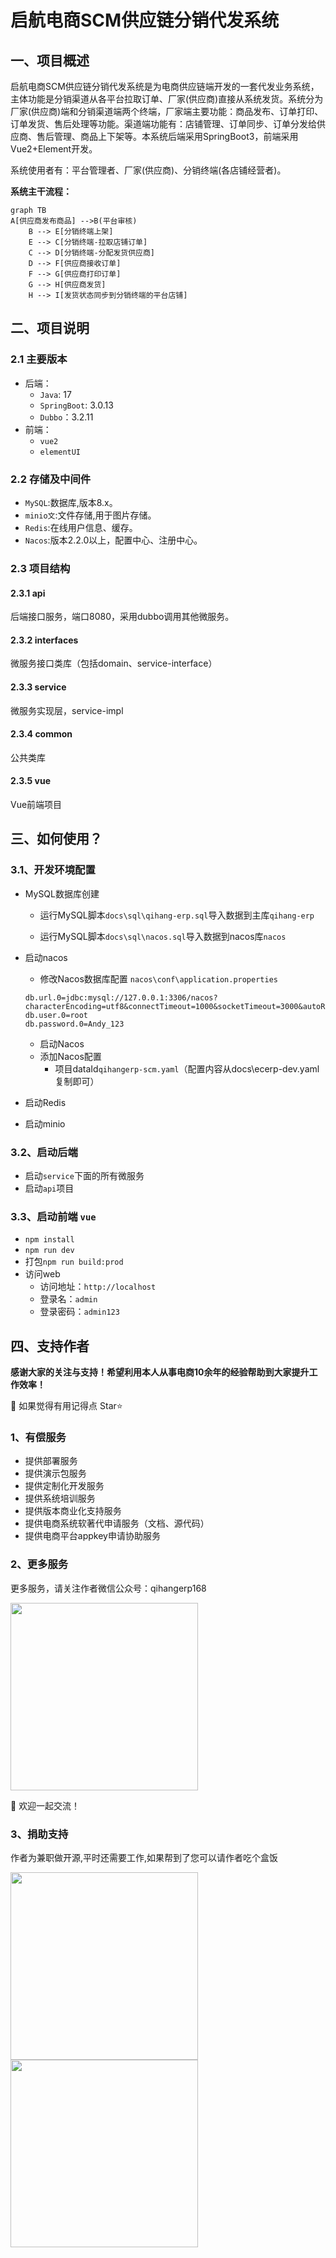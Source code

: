 # 启航电商SCM供应链分销代发系统

## 一、项目概述

启航电商SCM供应链分销代发系统是为电商供应链端开发的一套代发业务系统，主体功能是分销渠道从各平台拉取订单、厂家(供应商)直接从系统发货。系统分为厂家(供应商)端和分销渠道端两个终端，厂家端主要功能：商品发布、订单打印、订单发货、售后处理等功能。渠道端功能有：店铺管理、订单同步、订单分发给供应商、售后管理、商品上下架等。本系统后端采用SpringBoot3，前端采用Vue2+Element开发。

系统使用者有：平台管理者、厂家(供应商)、分销终端(各店铺经营者)。

**系统主干流程：**

```mermaid
graph TB
A[供应商发布商品] -->B(平台审核)
    B --> E[分销终端上架]
    E --> C[分销终端-拉取店铺订单]
    C --> D[分销终端-分配发货供应商]
    D --> F[供应商接收订单]
    F --> G[供应商打印订单]
    G --> H[供应商发货]
    H --> I[发货状态同步到分销终端的平台店铺]

```


## 二、项目说明
### 2.1 主要版本
+ 后端：
  + `Java`: 17
  + `SpringBoot`: 3.0.13
  + `Dubbo`：3.2.11
+ 前端：
  + `vue2`
  + `elementUI`

### 2.2 存储及中间件
+ `MySQL`:数据库,版本8.x。
+ `minio文`:文件存储,用于图片存储。
+ `Redis`:在线用户信息、缓存。
+ `Nacos`:版本2.2.0以上，配置中心、注册中心。

### 2.3 项目结构
#### 2.3.1 api
后端接口服务，端口8080，采用dubbo调用其他微服务。

#### 2.3.2 interfaces
微服务接口类库（包括domain、service-interface）

#### 2.3.3 service
微服务实现层，service-impl

#### 2.3.4 common
公共类库

#### 2.3.5 vue
Vue前端项目

## 三、如何使用？
### 3.1、开发环境配置
+ MySQL数据库创建
  + 运行MySQL脚本`docs\sql\qihang-erp.sql`导入数据到主库`qihang-erp`

  + 运行MySQL脚本`docs\sql\nacos.sql`导入数据到nacos库`nacos`


+ 启动nacos
  + 修改Nacos数据库配置 `nacos\conf\application.properties`
  ```
  db.url.0=jdbc:mysql://127.0.0.1:3306/nacos?characterEncoding=utf8&connectTimeout=1000&socketTimeout=3000&autoReconnect=true&useUnicode=true&useSSL=false&serverTimezone=Asia/Shanghai
  db.user.0=root
  db.password.0=Andy_123
  ```

  + 启动Nacos
  + 添加Nacos配置
    + 项目dataId`qihangerp-scm.yaml`（配置内容从docs\ecerp-dev.yaml复制即可）
+ 启动Redis

  
+ 启动minio


  
### 3.2、启动后端

+ 启动`service`下面的所有微服务
+ 启动`api`项目

### 3.3、启动前端 `vue`
+ `npm install`
+ `npm run dev`
+ 打包`npm run build:prod`
+ 访问web
  + 访问地址：`http://localhost`
  + 登录名：`admin`
  + 登录密码：`admin123`




## 四、支持作者

**感谢大家的关注与支持！希望利用本人从事电商10余年的经验帮助到大家提升工作效率！**

💖 如果觉得有用记得点 Star⭐


### 1、有偿服务
+ 提供部署服务
+ 提供演示包服务
+ 提供定制化开发服务
+ 提供系统培训服务
+ 提供版本商业化支持服务
+ 提供电商系统软著代申请服务（文档、源代码）
+ 提供电商平台appkey申请协助服务

### 2、更多服务

更多服务，请关注作者微信公众号：qihangerp168

<img src="docs/qihangerp168.jpg" width="300px" />


💖 欢迎一起交流！

### 3、捐助支持
作者为兼职做开源,平时还需要工作,如果帮到了您可以请作者吃个盒饭

<img src="docs/weixinzhifu.jpg" width="300px" />
<img src="docs/zhifubao.jpg" width="300px" />




